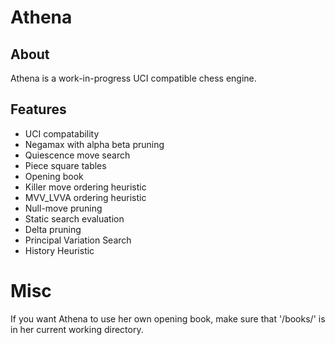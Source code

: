 # Athena

## About
Athena is a work-in-progress UCI compatible chess engine.

## Features
* UCI compatability
* Negamax with alpha beta pruning
* Quiescence move search
* Piece square tables
* Opening book
* Killer move ordering heuristic
* MVV_LVVA ordering heuristic
* Null-move pruning
* Static search evaluation
* Delta pruning
* Principal Variation Search
* History Heuristic

# Misc
If you want Athena to use her own opening book, make sure that '/books/' is in her current working directory.